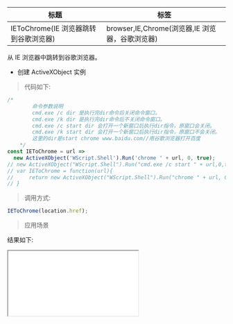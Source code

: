 | 标题                                  | 标签                                            |
| ------------------------------------- | ----------------------------------------------- |
| IEToChrome(IE 浏览器跳转到谷歌浏览器) | browser,IE,Chrome(浏览器,IE 浏览器，谷歌浏览器) |

从 IE 浏览器中跳转到谷歌浏览器。

- 创建 ActiveXObject 实例

> 代码如下:

```js
/*
        命令参数说明
        cmd.exe /c dir 是执行完dir命令后关闭命令窗口。
        cmd.exe /k dir 是执行完dir命令后不关闭命令窗口。
        cmd.exe /c start dir 会打开一个新窗口后执行dir指令，原窗口会关闭。
        cmd.exe /k start dir 会打开一个新窗口后执行dir指令，原窗口不会关闭。
        这里的dir是start chrome www.baidu.com//用谷歌浏览器打开百度
    */
const IEToChrome = url =>
  new ActiveXObject('WScript.Shell').Run('chrome ' + url, 0, true);
// new ActiveXObject("WScript.Shell").Run("cmd.exe /c start " + url,0,true);//这个也可以
// var IEToChrome = function(url){
//     return new ActiveXObject("WScript.Shell").Run("chrome " + url, 0, true);
// }
```

> 调用方式:

```js
IEToChrome(location.href);
```

> 应用场景

<div class="code-editor" data-url="codes/javascript/html/IEToChrome.html" data-language="html"></div>

结果如下:

<iframe src="codes/javascript/html/IEToChrome.html"></iframe>
